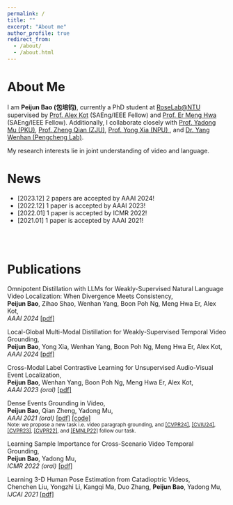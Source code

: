 ```yaml
---
permalink: /
title: ""
excerpt: "About me"
author_profile: true
redirect_from: 
  - /about/
  - /about.html
---
```

About Me
======
I am **Peijun Bao (包培钧)**, currently a PhD student at [RoseLab@NTU](https://www.ntu.edu.sg/rose/about-us/our-people#Content_C001_Col00) supervised by [Prof. Alex Kot](https://personal.ntu.edu.sg/eackot/) (SAEng/IEEE Fellow) and [Prof. Er Meng Hwa](https://www.ntu.edu.sg/research/faculty-directory/detail/rp02304) (SAEng/IEEE Fellow). Additionally, I collaborate closely with [Prof. Yadong Mu (PKU)](http://www.muyadong.com/), [Prof. Zheng Qian (ZJU)](https://person.zju.edu.cn/zq), [Prof. Yong Xia (NPU) ](https://scholar.google.com/citations?user=Usw1jeMAAAAJ&hl=en), and [Dr. Yang Wenhan (Pengcheng Lab)](https://flyywh.github.io/).

My research interests lie in joint understanding of video and language.

News
======
- [2023.12] 2 papers are accepted by AAAI 2024!
- [2022.12] 1 paper is accepted by AAAI 2023!
- [2022.01] 1 paper is accepted by ICMR 2022!
- [2021.01] 1 paper is accepted by AAAI 2021!
<br />
<br />

Publications 
======
Omnipotent Distillation with LLMs for Weakly-Supervised Natural Language Video Localization: When Divergence Meets Consistency,<br />
**Peijun Bao**, Zihao Shao, Wenhan Yang, Boon Poh Ng, Meng Hwa Er, Alex Kot,<br />
*AAAI 2024*  [[pdf]](https://baopj.github.io/files/OmniD_AAAI2024.pdf) 

Local-Global Multi-Modal Distillation for Weakly-Supervised Temporal Video Grounding, <br />
**Peijun Bao**, Yong Xia, Wenhan Yang, Boon Poh Ng, Meng Hwa Er, Alex Kot, <br />
*AAAI 2024* [[pdf]](https://baopj.github.io/files/MMDist_AAAI2024.pdf)

Cross-Modal Label Contrastive Learning for Unsupervised Audio-Visual Event Localization, <br />
**Peijun Bao**, Wenhan Yang, Boon Poh Ng, Meng Hwa Er, Alex Kot,<br />
*AAAI 2023 (oral)* [[pdf]](https://ojs.aaai.org/index.php/AAAI/article/view/25093)

Dense Events Grounding in Video, <br />
**Peijun Bao**, Qian Zheng, Yadong Mu,<br />
*AAAI 2021 (oral)* [[pdf]](https://baopj.github.io/files/PeijunBao_AAAI21_DenseEventsGrounding.pdf) [[code]](https://github.com/baopj/DenseEventsGrounding)<br />
<small> Note: we propose a new task i.e. video paragraph grounding, and  [[CVPR24]](https://arxiv.org/pdf/2403.11463),  [[CVIU24]](https://arxiv.org/pdf/2109.11265), [[CVPR23]](https://openaccess.thecvf.com/content/CVPR2023/papers/Tan_Hierarchical_Semantic_Correspondence_Networks_for_Video_Paragraph_Grounding_CVPR_2023_paper.pdf), [[CVPR22]](https://openaccess.thecvf.com/content/CVPR2022/papers/Jiang_Semi-Supervised_Video_Paragraph_Grounding_With_Contrastive_Encoder_CVPR_2022_paper.pdf), and [[EMNLP22]](https://aclanthology.org/2022.emnlp-main.639.pdf) follow our task. </small>

Learning Sample Importance for Cross-Scenario Video Temporal Grounding, <br />
**Peijun Bao**, Yadong Mu,<br />
*ICMR 2022 (oral)* [[pdf]](https://arxiv.org/pdf/2201.02848.pdf)

Learning 3-D Human Pose Estimation from Catadioptric Videos, <br />
Chenchen Liu, Yongzhi Li, Kangqi Ma, Duo Zhang, **Peijun Bao**, Yadong Mu,<br />
*IJCAI 2021* [[pdf]](https://www.ijcai.org/proceedings/2021/0118.pdf)
